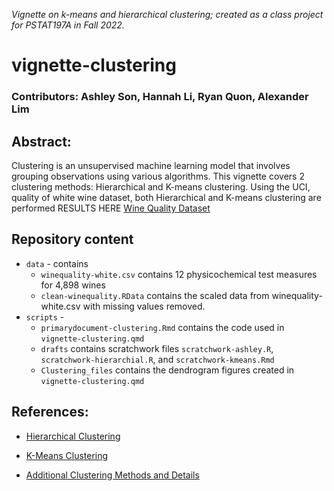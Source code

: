 *Vignette on k-means and hierarchical clustering; created as a class project for PSTAT197A in Fall 2022.*

# vignette-clustering


### Contributors: Ashley Son, Hannah Li, Ryan Quon, Alexander Lim

## Abstract: 

Clustering is an unsupervised machine learning model that involves grouping observations using various algorithms. This vignette covers 2 clustering methods: Hierarchical and K-means clustering. Using the UCI, quality of white wine dataset, both Hierarchical and K-means clustering are performed RESULTS HERE [Wine Quality Dataset](https://archive.ics.uci.edu/ml/datasets/Wine+Quality)

## Repository content

-   `data` - contains 
    -   `winequality-white.csv` contains 12 physicochemical test measures for 4,898 wines
    -   `clean-winequality.RData` contains the scaled data from winequality-white.csv with missing values removed.
-   `scripts` -
    -   `primarydocument-clustering.Rmd` contains the code used in `vignette-clustering.qmd`
    -   `drafts` contains scratchwork files `scratchwork-ashley.R`, `scratchwork-hierarchial.R`, and `scratchwork-kmeans.Rmd`
    -   `Clustering_files` contains the dendrogram figures created in `vignette-clustering.qmd`
    

## References:

-   [Hierarchical Clustering](https://www.statology.org/hierarchical-clustering-in-r/)

-   [K-Means Clustering](https://towardsdatascience.com/understanding-k-means-clustering-in-machine-learning-6a6e67336aa1)

-   [Additional Clustering Methods and Details](https://www.freecodecamp.org/news/8-clustering-algorithms-in-machine-learning-that-all-data-scientists-should-know/)
